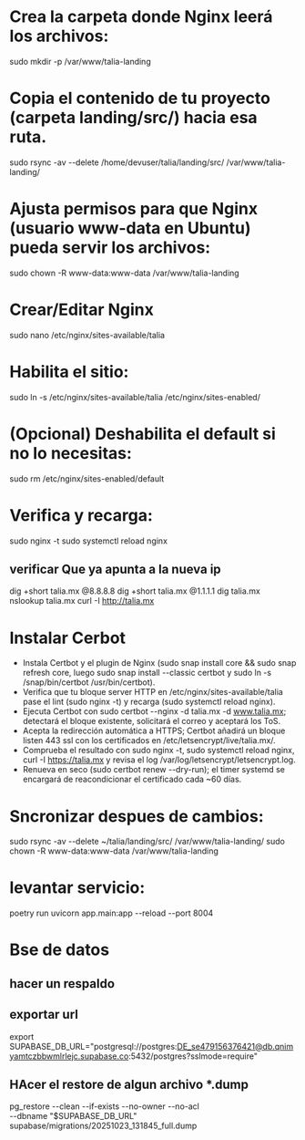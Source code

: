 # Crea la carpeta donde Nginx leerá los archivos:
sudo mkdir -p /var/www/talia-landing

# Copia el contenido de tu proyecto (carpeta landing/src/) hacia esa ruta.
sudo rsync -av --delete /home/devuser/talia/landing/src/ /var/www/talia-landing/

# Ajusta permisos para que Nginx (usuario www-data en Ubuntu) pueda servir los archivos:
sudo chown -R www-data:www-data /var/www/talia-landing

# Crear/Editar Nginx
sudo nano /etc/nginx/sites-available/talia

# Habilita el sitio:
sudo ln -s /etc/nginx/sites-available/talia /etc/nginx/sites-enabled/

# (Opcional) Deshabilita el default si no lo necesitas:
sudo rm /etc/nginx/sites-enabled/default

# Verifica y recarga:
sudo nginx -t
sudo systemctl reload nginx

## verificar Que ya apunta a la nueva ip
dig +short talia.mx @8.8.8.8
dig +short talia.mx @1.1.1.1
dig talia.mx
nslookup talia.mx
curl -I http://talia.mx

# Instalar Cerbot
  - Instala Certbot y el plugin de Nginx (sudo snap install core && sudo snap refresh core, luego sudo snap install --classic certbot y sudo ln -s /snap/bin/certbot /usr/bin/certbot).
  - Verifica que tu bloque server HTTP en /etc/nginx/sites-available/talia pase el lint (sudo nginx -t) y recarga (sudo systemctl reload nginx).
  - Ejecuta Certbot con sudo certbot --nginx -d talia.mx -d www.talia.mx; detectará el bloque existente, solicitará el correo y aceptará los ToS.
  - Acepta la redirección automática a HTTPS; Certbot añadirá un bloque listen 443 ssl con los certificados en /etc/letsencrypt/live/talia.mx/.
  - Comprueba el resultado con sudo nginx -t, sudo systemctl reload nginx, curl -I https://talia.mx y revisa el log /var/log/letsencrypt/letsencrypt.log.
  - Renueva en seco (sudo certbot renew --dry-run); el timer systemd se encargará de reacondicionar el certificado cada ~60 días.


# Sncronizar despues de cambios:
sudo rsync -av --delete ~/talia/landing/src/ /var/www/talia-landing/
sudo chown -R www-data:www-data /var/www/talia-landing

# levantar servicio:
poetry run uvicorn app.main:app --reload --port 8004

# Bse de datos

## hacer un respaldo

## exportar url
export SUPABASE_DB_URL="postgresql://postgres:DE_se479156376421@db.qnimyamtczbbwmlrlejc.supabase.co:5432/postgres?sslmode=require"

## HAcer el restore de algun archivo *.dump
pg_restore --clean --if-exists --no-owner --no-acl \
  --dbname "$SUPABASE_DB_URL" \
  supabase/migrations/20251023_131845_full.dump

